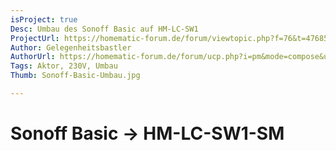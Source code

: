 ```yaml
---
isProject: true
Desc: Umbau des Sonoff Basic auf HM-LC-SW1
ProjectUrl: https://homematic-forum.de/forum/viewtopic.php?f=76&t=47685
Author: Gelegenheitsbastler
AuthorUrl: https://homematic-forum.de/forum/ucp.php?i=pm&mode=compose&u=20394
Tags: Aktor, 230V, Umbau
Thumb: Sonoff-Basic-Umbau.jpg

---
```


# Sonoff Basic → HM-LC-SW1-SM

